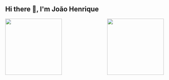 ## Hi there 👋, I'm João Henrique

<div align="center">
  <a href="https://github.com/joaohgp-dev">
    <img height=180 align="left" src="https://github-readme-stats.vercel.app/api?username=joaohgp-dev&show_icons=true&theme=gotham" />
  </a>
  <a href="https://github.com/joaohgp-dev/convoychat">
    <img height=180 align="right" src="https://github-readme-stats.vercel.app/api/top-langs/?username=joaohgp-dev&size_weight=0.5&count_weight=0.5&theme=gotham&layout=compact&card_width=320" />
  </a>
</div>
